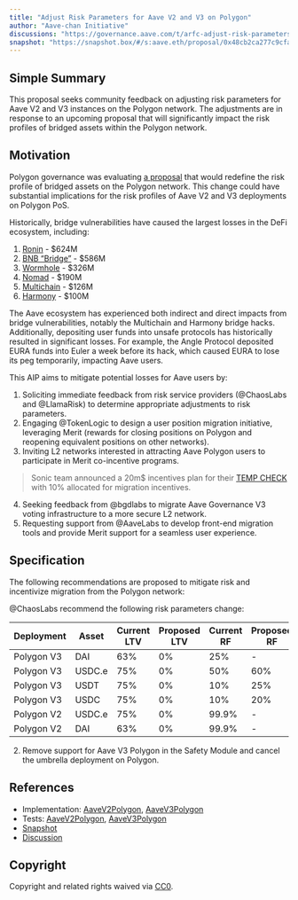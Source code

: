 ```yaml
---
title: "Adjust Risk Parameters for Aave V2 and V3 on Polygon"
author: "Aave-chan Initiative"
discussions: "https://governance.aave.com/t/arfc-adjust-risk-parameters-for-aave-v2-and-v3-on-polygon/20211"
snapshot: "https://snapshot.box/#/s:aave.eth/proposal/0x48cb2ca277c9cfa0855e8561878836eea182e45dea0e140c03786e533519c2dc"
---
```


## Simple Summary

This proposal seeks community feedback on adjusting risk parameters for Aave V2 and V3 instances on the Polygon network. The adjustments are in response to an upcoming proposal that will significantly impact the risk profiles of bridged assets within the Polygon network.

## Motivation

Polygon governance was evaluating [a proposal](https://forum.polygon.technology/t/pre-pip-polygon-pos-bridge-liquidity-program/20284) that would redefine the risk profile of bridged assets on the Polygon network. This change could have substantial implications for the risk profiles of Aave V2 and V3 deployments on Polygon PoS.

Historically, bridge vulnerabilities have caused the largest losses in the DeFi ecosystem, including:

1. [Ronin](https://rekt.news/ronin-rekt/) - $624M
2. [BNB “Bridge”](https://rekt.news/bnb-bridge-rekt/) - $586M
3. [Wormhole](https://rekt.news/wormhole-rekt/) - $326M
4. [Nomad](https://rekt.news/nomad-rekt/) - $190M
5. [Multichain](https://rekt.news/multichain-rekt2/) - $126M
6. [Harmony](https://rekt.news/harmony-rekt/) - $100M

The Aave ecosystem has experienced both indirect and direct impacts from bridge vulnerabilities, notably the Multichain and Harmony bridge hacks. Additionally, depositing user funds into unsafe protocols has historically resulted in significant losses. For example, the Angle Protocol deposited EURA funds into Euler a week before its hack, which caused EURA to lose its peg temporarily, impacting Aave users.

This AIP aims to mitigate potential losses for Aave users by:

1. Soliciting immediate feedback from risk service providers (@ChaosLabs and @LlamaRisk) to determine appropriate adjustments to risk parameters.
2. Engaging @TokenLogic to design a user position migration initiative, leveraging Merit (rewards for closing positions on Polygon and reopening equivalent positions on other networks).
3. Inviting L2 networks interested in attracting Aave Polygon users to participate in Merit co-incentive programs.

> Sonic team announced a 20m$ incentives plan for their [TEMP CHECK](https://governance.aave.com/t/temp-check-deploy-aave-v3-on-sonic/20259) with 10% allocated for migration incentives.

4. Seeking feedback from @bgdlabs to migrate Aave Governance V3 voting infrastructure to a more secure L2 network.
5. Requesting support from @AaveLabs to develop front-end migration tools and provide Merit support for a seamless user experience.

## Specification

The following recommendations are proposed to mitigate risk and incentivize migration from the Polygon network:

@ChaosLabs recommend the following risk parameters change:

| Deployment | Asset  | Current LTV | Proposed LTV | Current RF | Proposed RF |
| ---------- | ------ | ----------- | ------------ | ---------- | ----------- |
| Polygon V3 | DAI    | 63%         | 0%           | 25%        | -           |
| Polygon V3 | USDC.e | 75%         | 0%           | 50%        | 60%         |
| Polygon V3 | USDT   | 75%         | 0%           | 10%        | 25%         |
| Polygon V3 | USDC   | 75%         | 0%           | 10%        | 20%         |
| Polygon V2 | USDC.e | 75%         | 0%           | 99.9%      | -           |
| Polygon V2 | DAI    | 63%         | 0%           | 99.9%      | -           |

2. Remove support for Aave V3 Polygon in the Safety Module and cancel the umbrella deployment on Polygon.

## References

- Implementation: [AaveV2Polygon](https://github.com/bgd-labs/aave-proposals-v3/blob/main/src/20250210_Multi_AdjustRiskParametersForAaveV2AndV3OnPolygon/AaveV2Polygon_AdjustRiskParametersForAaveV2AndV3OnPolygon_20250210.sol), [AaveV3Polygon](https://github.com/bgd-labs/aave-proposals-v3/blob/main/src/20250210_Multi_AdjustRiskParametersForAaveV2AndV3OnPolygon/AaveV3Polygon_AdjustRiskParametersForAaveV2AndV3OnPolygon_20250210.sol)
- Tests: [AaveV2Polygon](https://github.com/bgd-labs/aave-proposals-v3/blob/main/src/20250210_Multi_AdjustRiskParametersForAaveV2AndV3OnPolygon/AaveV2Polygon_AdjustRiskParametersForAaveV2AndV3OnPolygon_20250210.t.sol), [AaveV3Polygon](https://github.com/bgd-labs/aave-proposals-v3/blob/main/src/20250210_Multi_AdjustRiskParametersForAaveV2AndV3OnPolygon/AaveV3Polygon_AdjustRiskParametersForAaveV2AndV3OnPolygon_20250210.t.sol)
- [Snapshot](https://snapshot.box/#/s:aave.eth/proposal/0x48cb2ca277c9cfa0855e8561878836eea182e45dea0e140c03786e533519c2dc)
- [Discussion](https://governance.aave.com/t/arfc-adjust-risk-parameters-for-aave-v2-and-v3-on-polygon/20211)

## Copyright

Copyright and related rights waived via [CC0](https://creativecommons.org/publicdomain/zero/1.0/).
